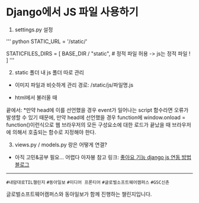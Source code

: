 # Django에서 JS 파일 사용하기

1. settings.py 설정

''' python
STATIC_URL = '/static/'

STATICFILES_DIRS = [
    BASE_DIR / "static",  # 정적 파일 허용 -> js는 정적 파일 !
]
'''


2. static 폴더 내 js 폴더 따로 관리

- 이미지 파일과 비슷하게 관리
경로: /static/js/파일명.js

- html에서 불러올 때
<body> 끝에서: <script type="text/javascript" src="/static/js/chart.js"></script>
*만약 head에 이를 선언했을 경우 event가 일어나는 script 함수라면 오류가 발생할 수 있기 때문에, 만약 head에 선언했을 경우 function에 window.onload = function()이런식으로 웹 브라우저의 모든 구성요소에 대한 로드가 끝났을 때 브라우저에 의해서 호출되는 함수로 지정해야 한다.


3. views.py / models.py 랑은 어떻게 연결?
- 아직 고민&공부 필요... 어렵다 아자뵹
참고 링크: [좋아요 기능 django js 연동 방법 블로그](https://tothefullest08.github.io/javascript/2019/07/03/JS05_JS_in_Django_like_function/)



---
`#내맘대로TIL챌린지` `#동아일보` `#미디어 프론티어` `#글로벌소프트웨어캠퍼스` `#GSC신촌`

글로벌소프트웨어캠퍼스와 동아일보가 함께 진행하는 챌린지입니다. 